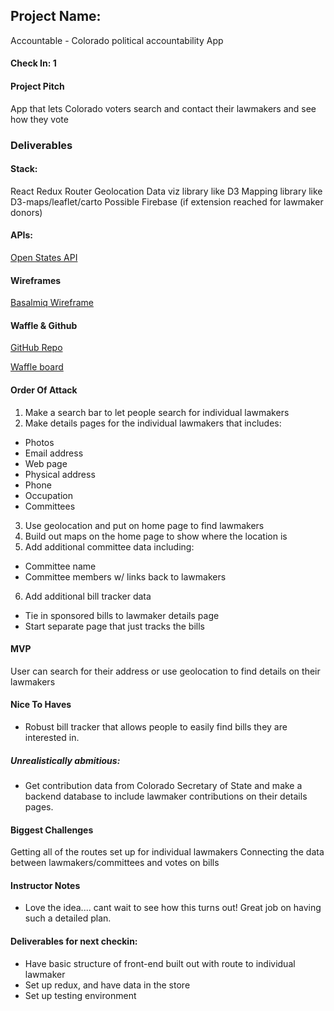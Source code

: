 ## Project Name:

Accountable - Colorado political accountability App

#### Check In: 1

#### Project Pitch

App that lets Colorado voters search and contact their lawmakers and see how they vote 

### Deliverables

#### Stack:

React
Redux
Router
Geolocation
Data viz library like D3
Mapping library like D3-maps/leaflet/carto
Possible Firebase (if extension reached for lawmaker donors)

#### APIs:
[Open States API](http://docs.openstates.org/en/latest/api/index.html)

#### Wireframes

[Basalmiq Wireframe](https://balsamiq.cloud/sugro/pn0c9)

#### Waffle & Github

[GitHub Repo](https://github.com/mariastlouis/accountable)

[Waffle board](https://waffle.io/mariastlouis/accountable)

#### Order Of Attack

1. Make a search bar to let people search for individual lawmakers
2. Make details pages for the individual lawmakers that includes:  
* Photos
* Email address
* Web page
* Physical address
* Phone
* Occupation
* Committees 

3. Use geolocation and put on home page to find lawmakers
4. Build out maps on the home page to show where the location is
5. Add additional committee data including: 
* Committee name 
* Committee members w/ links back to lawmakers

6. Add additional bill tracker data
* Tie in sponsored bills to lawmaker details page
* Start separate page that just tracks the bills  

#### MVP

User can search for their address or use geolocation to find details on their lawmakers 

#### Nice To Haves

* Robust bill tracker that allows people to easily find bills they are interested in. 

##### Unrealistically abmitious: 
* Get contribution data from Colorado Secretary of State and make a backend database to include lawmaker contributions on their details pages. 

#### Biggest Challenges

Getting all of the routes set up for individual lawmakers
Connecting the data between lawmakers/committees and votes on bills

#### Instructor Notes
* Love the idea.... cant wait to see how this turns out! Great job on having such a detailed plan.

#### Deliverables for next checkin:
* Have basic structure of front-end built out with route to individual lawmaker
* Set up redux, and have data in the store 
* Set up testing environment
